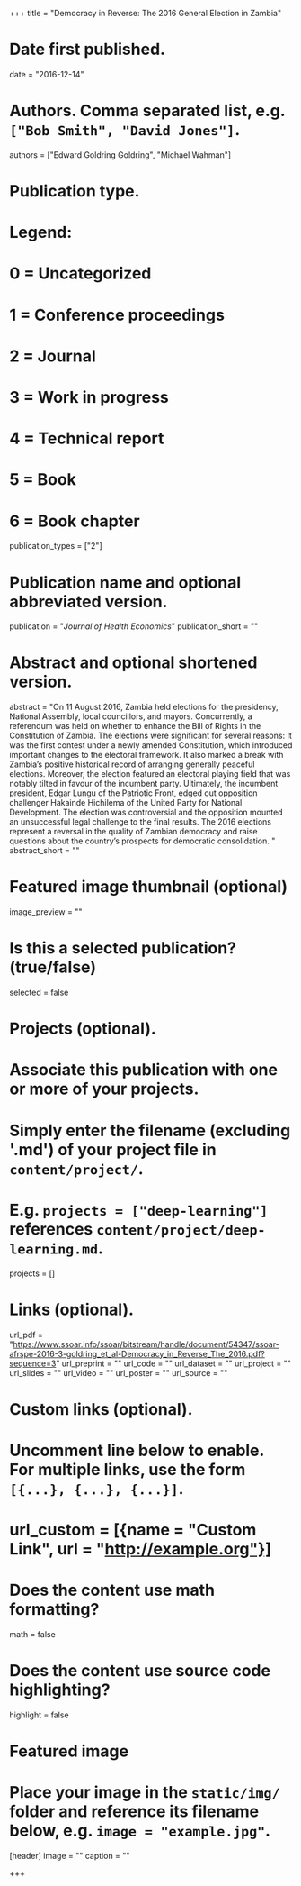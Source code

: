 +++
title = "Democracy in Reverse: The 2016 General Election in Zambia"

# Date first published.
date = "2016-12-14"

# Authors. Comma separated list, e.g. `["Bob Smith", "David Jones"]`.
authors = ["Edward Goldring Goldring", "Michael Wahman"]

# Publication type.
# Legend:
# 0 = Uncategorized
# 1 = Conference proceedings
# 2 = Journal
# 3 = Work in progress
# 4 = Technical report
# 5 = Book
# 6 = Book chapter
publication_types = ["2"]

# Publication name and optional abbreviated version.
publication = "*Journal of Health Economics*"
publication_short = ""

# Abstract and optional shortened version.
abstract = "On 11 August 2016, Zambia held elections for the presidency, National Assembly, local councillors, and mayors. Concurrently, a referendum was held on whether to enhance the Bill of Rights in the Constitution of Zambia. The elections were significant for several reasons: It was the first contest under a newly amended Constitution, which introduced important changes to the electoral framework. It also marked a break with Zambia’s positive historical record of arranging generally peaceful elections. Moreover, the election featured an electoral playing field that was notably tilted in favour of the incumbent party. Ultimately, the incumbent president, Edgar Lungu of the Patriotic Front, edged out opposition challenger Hakainde Hichilema of the United Party for National Development. The election was controversial and the opposition mounted an unsuccessful legal challenge to the final results. The 2016 elections represent a reversal in the quality of Zambian democracy and raise questions about the country’s prospects for democratic consolidation. "
abstract_short = ""

# Featured image thumbnail (optional)
image_preview = ""

# Is this a selected publication? (true/false)
selected = false

# Projects (optional).
#   Associate this publication with one or more of your projects.
#   Simply enter the filename (excluding '.md') of your project file in `content/project/`.
#   E.g. `projects = ["deep-learning"]` references `content/project/deep-learning.md`.
projects = []

# Links (optional).
url_pdf = "https://www.ssoar.info/ssoar/bitstream/handle/document/54347/ssoar-afrspe-2016-3-goldring_et_al-Democracy_in_Reverse_The_2016.pdf?sequence=3"
url_preprint = ""
url_code = ""
url_dataset = ""
url_project = ""
url_slides = ""
url_video = ""
url_poster = ""
url_source = ""

# Custom links (optional).
#   Uncomment line below to enable. For multiple links, use the form `[{...}, {...}, {...}]`.
# url_custom = [{name = "Custom Link", url = "http://example.org"}]

# Does the content use math formatting?
math = false

# Does the content use source code highlighting?
highlight = false

# Featured image
# Place your image in the `static/img/` folder and reference its filename below, e.g. `image = "example.jpg"`.
[header]
image = ""
caption = ""

+++
